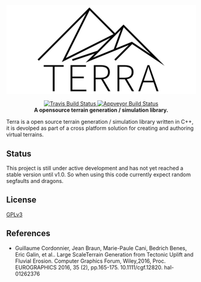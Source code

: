 <p align="center">
    <img src="info/terra-banner.png">
</p>
<p align="center">
    <a href="https://travis-ci.org/open-terra/terra">
        <img src="https://img.shields.io/travis/open-terra/terra/master.svg?label=Travis&style=flat-square" alt="Travis Build Status">
    </a>
    <a href="https://ci.appveyor.com/project/C0RP3N/terra">
        <img src="https://img.shields.io/appveyor/ci/C0RP3N/terra/master.svg?label=AppVeyor&style=flat-square" alt="Appveyor Build Status">
    </a>
    <br>
    <strong>A opensource terrain generation / simulation library.</strong>
</p>

Terra is a open source terrain generation / simulation library written in C++,
it is devolped as part of a cross platform solution for creating and authoring
virtual terrains.

## Status

This project is still under active development and has not yet reached a stable
version until v1.0.
So when using this code currently expect random segfaults and dragons.

## License

[GPLv3](LICENSE.md)

## References
- Guillaume Cordonnier, Jean Braun, Marie-Paule Cani, Bedrich Benes, Eric Galin, et al.. Large ScaleTerrain Generation from Tectonic Uplift and Fluvial Erosion. Computer Graphics Forum, Wiley,2016, Proc. EUROGRAPHICS 2016, 35 (2), pp.165-175. 10.1111/cgf.12820. hal-01262376